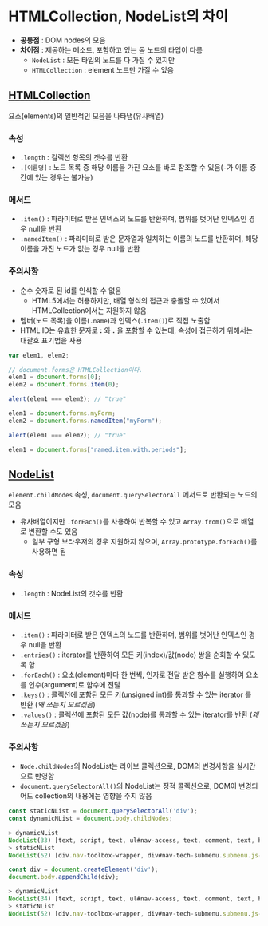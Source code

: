 # HTMLCollection, NodeList의 차이
* **공통점** : DOM nodes의 모음
* **차이점** : 제공하는 메소드, 포함하고 있는 돔 노드의 타입이 다름
	* `NodeList` : 모든 타입의 노드를 다 가질 수 있지만
	* `HTMLCollection` : element 노드만 가질 수 있음
## [HTMLCollection](https://developer.mozilla.org/ko/docs/Web/API/HTMLCollection)
요소(elements)의 일반적인 모음을 나타냄(유사배열)
### 속성
* `.length` : 컬렉션 항목의 갯수를 반환
* `.[이름명]` : 노드 목록 중 해당 이름을 가진 요소를 바로 참조할 수 있음(`-`가 이름 중간에 있는 경우는 불가능)

### 메서드
* `.item()` : 파라미터로 받은 인덱스의 노드를 반환하며, 범위를 벗어난 인덱스인 경우 null을 반환
* `.namedItem()` : 파라미터로 받은 문자열과 일치하는 이름의 노드를 반환하며, 해당 이름을 가진 노드가 없는 경우 null을 반환

### 주의사항
* 순수 숫자로 된 id를 인식할 수 없음
	* HTML5에서는 허용하지만, 배열 형식의 접근과 충돌할 수 있어서 HTMLCollection에서는 지원하지 않음
* 멤버(노드 목록)을 이름(`.name`)과 인덱스(`.item()`)로 직접 노출함
* HTML ID는 유효한 문자로 **:** 와 **.** 을 포함할 수 있는데, 속성에 접근하기 위해서는 대괄호 표기법을 사용

```js
var elem1, elem2;

// document.forms은 HTMLCollection이다.
elem1 = document.forms[0];
elem2 = document.forms.item(0);

alert(elem1 === elem2); // "true"

elem1 = document.forms.myForm;
elem2 = document.forms.namedItem("myForm");

alert(elem1 === elem2); // "true"

elem1 = document.forms["named.item.with.periods"];
```

## [NodeList](https://developer.mozilla.org/ko/docs/Web/API/NodeList)
`element.childNodes` 속성, `document.querySelectorAll` 메서드로 반환되는 노드의 모음
* 유사배열이지만 `.forEach()`를 사용하여 반복할 수 있고 `Array.from()`으로 배열로 변환할 수도 있음
	* 일부 구형 브라우저의 경우 지원하지 않으며, `Array.prototype.forEach()`를 사용하면 됨

### 속성
* `.length` : NodeList의 갯수를 반환

### 메서드
* `.item()` : 파라미터로 받은 인덱스의 노드를 반환하며, 범위를 벗어난 인덱스인 경우 null을 반환
* `.entries()` : iterator를 반환하여 모든 키(index)/값(node) 쌍을 순회할 수 있도록 함
* `.forEach()` : 요소(element)마다 한 번씩, 인자로 전달 받은 함수를 실행하여 요소를 인수(argument)로 함수에 전달
* `.keys()` : 콜렉션에 포함된 모든 키(unsigned int)를 통과할 수 있는 iterator 를 반환 (*왜 쓰는지 모르겠음*)
* `.values()` : 콜렉션에 포함된 모든 값(node)를 통과할 수 있는 iterator를 반환 (*왜 쓰는지 모르겠음*)

### 주의사항
* `Node.childNodes`의 NodeList는 라이브 콜렉션으로, DOM의 변경사항을 실시간으로 반영함
* `document.querySelectorAll()`의 NodeList는 정적 콜렉션으로, DOM이 변경되어도 collection의 내용에는 영향을 주지 않음
```javascript
const staticNList = document.querySelectorAll('div');
const dynamicNList = document.body.childNodes;

> dynamicNList
NodeList(33) [text, script, text, ul#nav-access, text, comment, text, header#main-header.header-main, ...]
> staticNList
NodeList(52) [div.nav-toolbox-wrapper, div#nav-tech-submenu.submenu.js-submenu, div.submenu-column, div#nav-learn-submenu.submenu.js-submenu, ...]

const div = document.createElement('div');
document.body.appendChild(div);

> dynamicNList
NodeList(34) [text, script, text, ul#nav-access, text, comment, text, header#main-header.header-main, ...]
> staticNList
NodeList(52) [div.nav-toolbox-wrapper, div#nav-tech-submenu.submenu.js-submenu, div.submenu-column, div#nav-learn-submenu.submenu.js-submenu, ...]
```
